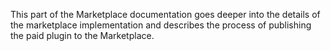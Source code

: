 [//]: # (title: Trying Out the Marketplace)

This part of the Marketplace documentation goes deeper into the details of the marketplace implementation and describes the process of publishing the paid plugin to the Marketplace.

